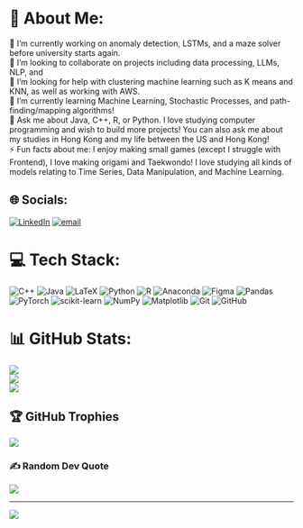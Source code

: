 # 💫 About Me:
🔭 I’m currently working on anomaly detection, LSTMs, and a maze solver before university starts again.<br>👯 I’m looking to collaborate on projects including data processing, LLMs, NLP, and <br>🤝 I’m looking for help with clustering machine learning such as K means and KNN, as well as working with AWS.<br>🌱 I’m currently learning Machine Learning, Stochastic Processes, and path-finding/mapping algorithms!<br>💬 Ask me about Java, C++, R, or Python. I love studying computer programming and wish to build more projects! You can also ask me about my studies in Hong Kong and my life between the US and Hong Kong!<br>⚡ Fun facts about me: I enjoy making small games (except I struggle with Frontend), I love making origami and Taekwondo! I love studying all kinds of models relating to Time Series, Data Manipulation, and Machine Learning.


## 🌐 Socials:
[![LinkedIn](https://img.shields.io/badge/LinkedIn-%230077B5.svg?logo=linkedin&logoColor=white)](https://linkedin.com/in/https://www.linkedin.com/in/daniel-cheung-174165249/) [![email](https://img.shields.io/badge/Email-D14836?logo=gmail&logoColor=white)](mailto:dancheung555@gmail.com) 

# 💻 Tech Stack:
![C++](https://img.shields.io/badge/c++-%2300599C.svg?style=for-the-badge&logo=c%2B%2B&logoColor=white) ![Java](https://img.shields.io/badge/java-%23ED8B00.svg?style=for-the-badge&logo=openjdk&logoColor=white) ![LaTeX](https://img.shields.io/badge/latex-%23008080.svg?style=for-the-badge&logo=latex&logoColor=white) ![Python](https://img.shields.io/badge/python-3670A0?style=for-the-badge&logo=python&logoColor=ffdd54) ![R](https://img.shields.io/badge/r-%23276DC3.svg?style=for-the-badge&logo=r&logoColor=white) ![Anaconda](https://img.shields.io/badge/Anaconda-%2344A833.svg?style=for-the-badge&logo=anaconda&logoColor=white) ![Figma](https://img.shields.io/badge/figma-%23F24E1E.svg?style=for-the-badge&logo=figma&logoColor=white) ![Pandas](https://img.shields.io/badge/pandas-%23150458.svg?style=for-the-badge&logo=pandas&logoColor=white) ![PyTorch](https://img.shields.io/badge/PyTorch-%23EE4C2C.svg?style=for-the-badge&logo=PyTorch&logoColor=white) ![scikit-learn](https://img.shields.io/badge/scikit--learn-%23F7931E.svg?style=for-the-badge&logo=scikit-learn&logoColor=white) ![NumPy](https://img.shields.io/badge/numpy-%23013243.svg?style=for-the-badge&logo=numpy&logoColor=white) ![Matplotlib](https://img.shields.io/badge/Matplotlib-%23ffffff.svg?style=for-the-badge&logo=Matplotlib&logoColor=black) ![Git](https://img.shields.io/badge/git-%23F05033.svg?style=for-the-badge&logo=git&logoColor=white) ![GitHub](https://img.shields.io/badge/github-%23121011.svg?style=for-the-badge&logo=github&logoColor=white)
# 📊 GitHub Stats:
![](https://github-readme-stats.vercel.app/api?username=dancheung555&theme=dark&hide_border=false&include_all_commits=true&count_private=true)<br/>
![](https://nirzak-streak-stats.vercel.app/?user=dancheung555&theme=dark&hide_border=false)<br/>
![](https://github-readme-stats.vercel.app/api/top-langs/?username=dancheung555&theme=dark&hide_border=false&include_all_commits=true&count_private=true&layout=compact)

## 🏆 GitHub Trophies
![](https://github-profile-trophy.vercel.app/?username=dancheung555&theme=radical&no-frame=false&no-bg=false&margin-w=4)

### ✍️ Random Dev Quote
![](https://quotes-github-readme.vercel.app/api?type=horizontal&theme=radical)

---
[![](https://visitcount.itsvg.in/api?id=dancheung555&icon=0&color=0)](https://visitcount.itsvg.in)

<!-- Proudly created with GPRM ( https://gprm.itsvg.in ) -->
